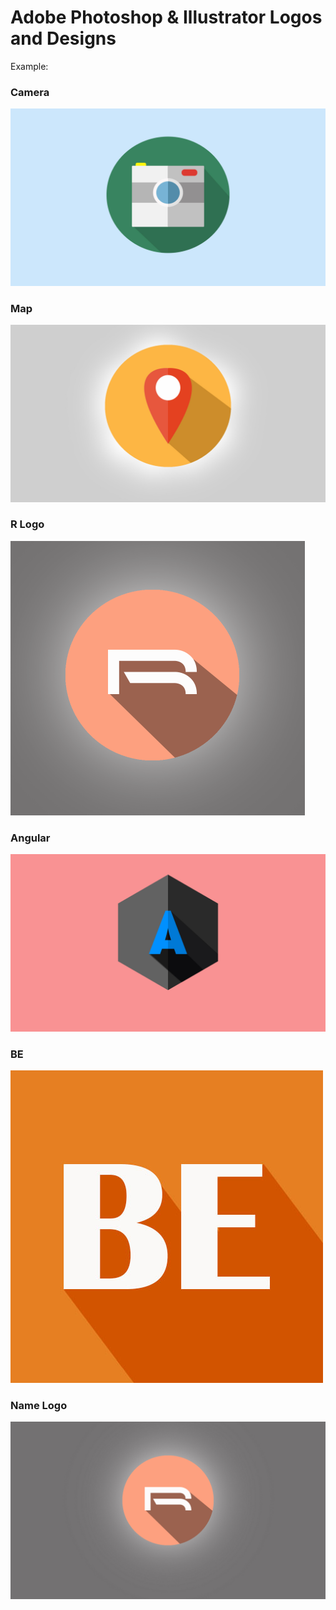 # Adobe Photoshop & Illustrator Logos and Designs

 Example:
 
 ### Camera
 <img src='https://github.com/irakeshm/Adobe-Photoshop-Designs/blob/master/Camera.jpg'/>


 ### Map
<img src='https://github.com/irakeshm/Adobe-Photoshop-Designs/blob/master/Map.jpg'/>


### R Logo
<img src='https://github.com/irakeshm/Adobe-Photoshop-Designs/blob/master/Name.PNG'/>


### Angular
<img src='https://github.com/irakeshm/Adobe-Photoshop-Designs/blob/master/Angular.jpg'/>


### BE
<img src='https://github.com/irakeshm/Adobe-Photoshop-Designs/blob/master/Be.jpg'/>


### Name Logo
<img src='https://github.com/irakeshm/Adobe-Photoshop-Designs/blob/master/MyName.jpg'/>


